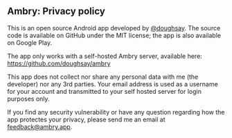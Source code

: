 ## Ambry: Privacy policy

This is an open source Android app developed by [@doughsay](https://github.com/doughsay). The source code is available on GitHub under the MIT license; the app is also available on Google Play.

The app only works with a self-hosted Ambry server, available here: https://github.com/doughsay/ambry

This app does not collect nor share any personal data with me (the developer) nor any 3rd parties. Your email address is used as a username for your account and transmitted to your self hosted server for login purposes only.

If you find any security vulnerability or have any question regarding how the app protectes your privacy, please send me an email at feedback@ambry.app.

